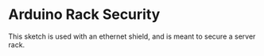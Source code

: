 # Arduino Rack Security

This sketch is used with an ethernet shield, and is meant to secure a server rack.